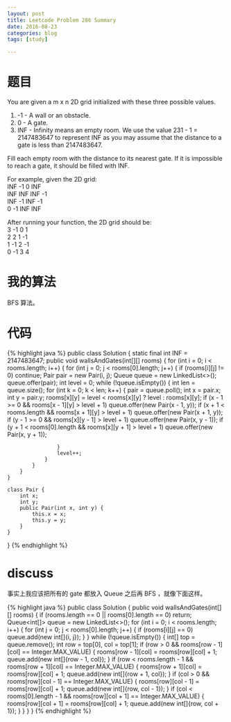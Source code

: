```yaml
---
layout: post
title: Leetcode Problem 286 Summary
date: 2016-08-23
categories: blog
tags: [study]

---
```


# 题目

You are given a m x n 2D grid initialized with these three possible values.

1. -1 - A wall or an obstacle.
2. 0 - A gate.
3. INF - Infinity means an empty room. We use the value 231 - 1 = 2147483647 to represent INF as you may assume that the distance to a gate is less than 2147483647.

Fill each empty room with the distance to its nearest gate. If it is impossible to reach a gate, it should be filled with INF.

For example, given the 2D grid:  
INF  -1  0  INF  
INF INF INF  -1  
INF  -1 INF  -1  
  0  -1 INF INF  

After running your function, the 2D grid should be:  
  3  -1   0   1  
  2   2   1  -1  
  1  -1   2  -1  
  0  -1   3   4  

# 我的算法

BFS 算法。

# 代码

{% highlight java %}
public class Solution {
    static final int INF = 2147483647;
    public void wallsAndGates(int[][] rooms) {
        for (int i = 0; i < rooms.length; i++) {
            for (int j = 0; j < rooms[0].length; j++) {
                if (rooms[i][j] != 0) continue;
                Pair pair = new Pair(i, j);
                Queue<Pair> queue = new LinkedList<>();
                queue.offer(pair);
                int level = 0;
                while (!queue.isEmpty()) {
                    int len = queue.size();
                    for (int k = 0; k < len; k++) {
                        pair = queue.poll();
                        int x = pair.x;
                        int y = pair.y;
                        rooms[x][y] = level < rooms[x][y] ? level : rooms[x][y];
                        if (x - 1 >= 0 && rooms[x - 1][y] > level + 1) queue.offer(new Pair(x - 1, y));
                        if (x + 1 < rooms.length && rooms[x + 1][y] > level + 1) queue.offer(new Pair(x + 1, y));
                        if (y - 1 >= 0 && rooms[x][y - 1] > level + 1) queue.offer(new Pair(x, y - 1));
                        if (y + 1 < rooms[0].length && rooms[x][y + 1] > level + 1) queue.offer(new Pair(x, y + 1));
                        
                    }
                    level++;
                }
            }
        }
    }
    
    class Pair {
        int x;
        int y;
        public Pair(int x, int y) {
            this.x = x;
            this.y = y;
        }
    }
}
{% endhighlight %}

# discuss

事实上我应该把所有的 gate 都放入 Queue 之后再 BFS ，就像下面这样。

{% highlight java %}
public class Solution {
    public void wallsAndGates(int[][] rooms) {
        if (rooms.length == 0 || rooms[0].length == 0) return;
        Queue<int[]> queue = new LinkedList<>();
        for (int i = 0; i < rooms.length; i++) {
            for (int j = 0; j < rooms[0].length; j++) {
                if (rooms[i][j] == 0) queue.add(new int[]{i, j});
            }
        }
        while (!queue.isEmpty()) {
            int[] top = queue.remove();
            int row = top[0], col = top[1];
            if (row > 0 && rooms[row - 1][col] == Integer.MAX_VALUE) {
                rooms[row - 1][col] = rooms[row][col] + 1;
                queue.add(new int[]{row - 1, col});
            }
            if (row < rooms.length - 1 && rooms[row + 1][col] == Integer.MAX_VALUE) {
                rooms[row + 1][col] = rooms[row][col] + 1;
                queue.add(new int[]{row + 1, col});
            }
            if (col > 0 && rooms[row][col - 1] == Integer.MAX_VALUE) {
                rooms[row][col - 1] = rooms[row][col] + 1;
                queue.add(new int[]{row, col - 1});
            }
            if (col < rooms[0].length - 1 && rooms[row][col + 1] == Integer.MAX_VALUE) {
                rooms[row][col + 1] = rooms[row][col] + 1;
                queue.add(new int[]{row, col + 1});
            }
        }
    }
}
{% endhighlight %}